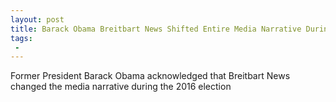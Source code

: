 ```yaml
---
layout: post
title: Barack Obama Breitbart News Shifted Entire Media Narrative During 2016 Election
tags:
 -
---
```

Former President Barack Obama acknowledged that Breitbart News changed the media narrative during the 2016 election
